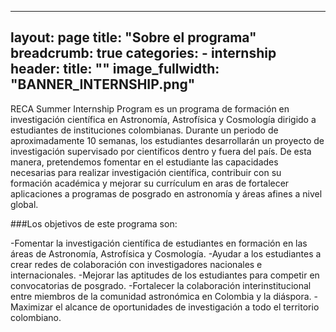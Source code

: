 
---
layout: page
title: "Sobre el programa"
breadcrumb: true
categories:
    - internship
header:
    title: ""
    image_fullwidth: "BANNER_INTERNSHIP.png"
---

RECA Summer Internship Program es un programa de formación en investigación científica en Astronomía, Astrofísica y Cosmología dirigido a estudiantes de instituciones
colombianas. Durante un periodo de aproximadamente 10 semanas, los estudiantes desarrollarán un proyecto de investigación supervisado por científicos dentro y fuera del 
país. De esta manera, pretendemos fomentar en el estudiante las capacidades necesarias para realizar investigación científica, contribuir con su formación académica y 
mejorar su currículum en aras de fortalecer aplicaciones a programas de posgrado en astronomía y áreas afines a nivel global.

###Los objetivos de este programa son:

-Fomentar la investigación científica de estudiantes en formación en las áreas de Astronomía, Astrofísica y Cosmología.
-Ayudar a los estudiantes a crear redes de colaboración con investigadores nacionales e internacionales.
-Mejorar las aptitudes de los estudiantes para competir en convocatorias de posgrado.
-Fortalecer la colaboración interinstitucional entre miembros de la comunidad astronómica en Colombia y la diáspora.
-Maximizar el alcance de oportunidades de investigación a todo el territorio colombiano.
